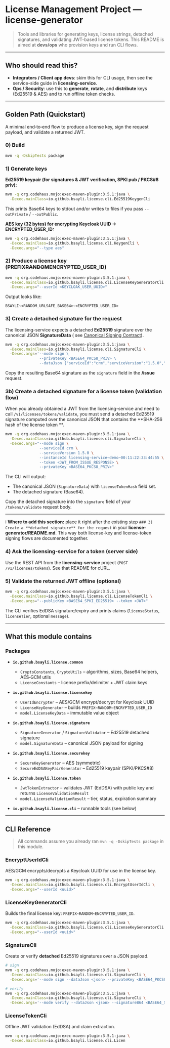 # License Management Project — **license-generator**

> Tools and libraries for generating keys, license strings, detached signatures, and validating JWT-based license
> tokens. This README is aimed at **devs/ops** who provision keys and run CLI flows.

---

## Who should read this?

* **Integrators / Client app devs**: skim this for CLI usage, then see the service-side guide in **licensing-service**.
* **Ops / Security**: use this to **generate**, **rotate**, and **distribute** keys (Ed25519 & AES) and to run offline
  token checks.

---

## Golden Path (Quickstart)

A minimal end‑to‑end flow to produce a license key, sign the request payload, and validate a returned JWT.

### 0) Build

```bash
mvn -q -DskipTests package
```

### 1) Generate keys

**Ed25519 keypair (for signatures & JWT verification, SPKI pub / PKCS#8 priv):**

```bash
mvn -q org.codehaus.mojo:exec-maven-plugin:3.5.1:java \
  -Dexec.mainClass=io.github.bsayli.license.cli.Ed25519KeygenCli
```

This prints Base64 keys to stdout and/or writes to files if you pass `--outPrivate` / `--outPublic`.

**AES key (32 bytes) for encrypting Keycloak UUID → ENCRYPTED\_USER\_ID:**

```bash
mvn -q org.codehaus.mojo:exec-maven-plugin:3.5.1:java \
  -Dexec.mainClass=io.github.bsayli.license.cli.KeygenCli \
  -Dexec.args="--type aes"
```

### 2) Produce a license key (PREFIX~~RANDOM~~ENCRYPTED\_USER\_ID)

```bash
mvn -q org.codehaus.mojo:exec-maven-plugin:3.5.1:java \
  -Dexec.mainClass=io.github.bsayli.license.cli.LicenseKeyGeneratorCli \
  -Dexec.args="--userId <KEYCLOAK_USER_UUID>"
```

Output looks like:

```
BSAYLI~<RANDOM_URLSAFE_BASE64>~<ENCRYPTED_USER_ID>
```

### 3) Create a **detached signature** for the request

The licensing-service expects a detached **Ed25519** signature over the canonical JSON **SignatureData** (
see [Canonical Signing Contract](#canonical-signing-contract)).

```bash
mvn -q org.codehaus.mojo:exec-maven-plugin:3.5.1:java \
  -Dexec.mainClass=io.github.bsayli.license.cli.SignatureCli \
  -Dexec.args='--mode sign \
               --privateKey <BASE64_PKCS8_PRIV> \
               --dataJson {"serviceId":"crm","serviceVersion":"1.5.0","instanceId":"crm~host~mac","encryptedLicenseKeyHash":"<Base64(SHA-256 of 3rd licenseKey segment)>"}'
```

Copy the resulting Base64 signature as the `signature` field in the **/issue** request.

### 3b) Create a **detached signature** for a license token (validation flow)

When you already obtained a JWT from the licensing-service and need to call `/v1/licenses/tokens/validate`, you must
send a detached Ed25519 signature computed over the canonical JSON that contains the **SHA-256 hash of the license token
**.

```bash
mvn -q org.codehaus.mojo:exec-maven-plugin:3.5.1:java \
  -Dexec.mainClass=io.github.bsayli.license.cli.SignatureCli \
  -Dexec.args="--mode sign \
               --serviceId crm \
               --serviceVersion 1.5.0 \
               --instanceId licensing-service~demo~00:11:22:33:44:55 \
               --token <JWT_FROM_ISSUE_RESPONSE> \
               --privateKey <BASE64_PKCS8_PRIV>"
```

The CLI will output:

* The canonical JSON (`SignatureData`) with `licenseTokenHash` field set.
* The detached signature (Base64).

Copy the detached signature into the `signature` field of your `/tokens/validate` request body.

---

ℹ️ **Where to add this section:** place it right after the existing step
`### 3) Create a **detached signature** for the request` in your **license-generator/README.md**. This way both
license-key and license-token signing flows are documented together.

### 4) Ask the licensing-service for a token (server side)

Use the REST API from the **licensing-service** project (`POST /v1/licenses/tokens`). See that README for cURL.

### 5) Validate the returned JWT offline (optional)

```bash
mvn -q org.codehaus.mojo:exec-maven-plugin:3.5.1:java \
  -Dexec.mainClass=io.github.bsayli.license.cli.LicenseTokenCli \
  -Dexec.args="--publicKey <BASE64_SPKI_ED25519> --token <JWT>"
```

The CLI verifies EdDSA signature/expiry and prints claims (`licenseStatus`, `licenseTier`, optional `message`).

---

## What this module contains

### Packages

* **`io.github.bsayli.license.common`**

    * `CryptoConstants`, `CryptoUtils` – algorithms, sizes, Base64 helpers, AES‑GCM utils
    * `LicenseConstants` – license prefix/delimiter + JWT claim keys
* **`io.github.bsayli.license.licensekey`**

    * `UserIdEncrypter` – AES/GCM encrypt/decrypt for Keycloak UUID
    * `LicenseKeyGenerator` – builds `PREFIX~RANDOM~ENCRYPTED_USER_ID`
    * `model.LicenseKeyData` – immutable value object
* **`io.github.bsayli.license.signature`**

    * `SignatureGenerator` / `SignatureValidator` – Ed25519 detached signature
    * `model.SignatureData` – canonical JSON payload for signing
* **`io.github.bsayli.license.securekey`**

    * `SecureKeyGenerator` – AES (symmetric)
    * `SecureEdDSAKeyPairGenerator` – Ed25519 keypair (SPKI/PKCS#8)
* **`io.github.bsayli.license.token`**

    * `JwtTokenExtractor` – validates JWT (EdDSA) with public key and returns `LicenseValidationResult`
    * `model.LicenseValidationResult` – tier, status, expiration summary
* **`io.github.bsayli.license.cli`** – runnable tools (see below)

---

## CLI Reference

> All commands assume you already ran `mvn -q -DskipTests package` in this module.

### EncryptUserIdCli

AES/GCM encrypts/decrypts a Keycloak UUID for use in the license key.

```bash
mvn -q org.codehaus.mojo:exec-maven-plugin:3.5.1:java \
  -Dexec.mainClass=io.github.bsayli.license.cli.EncryptUserIdCli \
  -Dexec.args="--userId <uuid>"
```

### LicenseKeyGeneratorCli

Builds the final license key: `PREFIX~RANDOM~ENCRYPTED_USER_ID`.

```bash
mvn -q org.codehaus.mojo:exec-maven-plugin:3.5.1:java \
  -Dexec.mainClass=io.github.bsayli.license.cli.LicenseKeyGeneratorCli \
  -Dexec.args="--userId <uuid>"
```

### SignatureCli

Create or verify **detached** Ed25519 signatures over a JSON payload.

```bash
# sign
mvn -q org.codehaus.mojo:exec-maven-plugin:3.5.1:java \
  -Dexec.mainClass=io.github.bsayli.license.cli.SignatureCli \
  -Dexec.args='--mode sign --dataJson <json> --privateKey <BASE64_PKCS8_PRIV>'

# verify
mvn -q org.codehaus.mojo:exec-maven-plugin:3.5.1:java \
  -Dexec.mainClass=io.github.bsayli.license.cli.SignatureCli \
  -Dexec.args='--mode verify --dataJson <json> --signatureB64 <BASE64_SIG> --publicKey <BASE64_SPKI_PUB>'
```

### LicenseTokenCli

Offline JWT validation (EdDSA) and claim extraction.

```bash
mvn -q org.codehaus.mojo:exec-maven-plugin:3.5.1:java \
  -Dexec.mainClass=io.github.bsayli.license.cli.Licen
```

